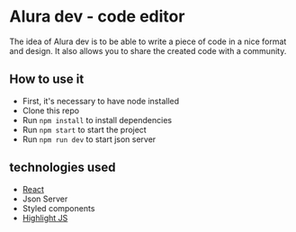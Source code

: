 # Alura dev - code editor
The idea of Alura dev is to be able to write a piece of code in a nice format and design. It also allows you to share the created code with a community.

## How to use it

+ First, it's necessary to have node installed
+ Clone this repo
+ Run `npm install` to install dependencies
+ Run `npm start` to start the project
+ Run `npm run dev` to start json server  

## technologies used
+ [React](https://reactjs.org/)
+ Json Server
+ Styled components
+ [Highlight JS](https://highlightjs.org/)
